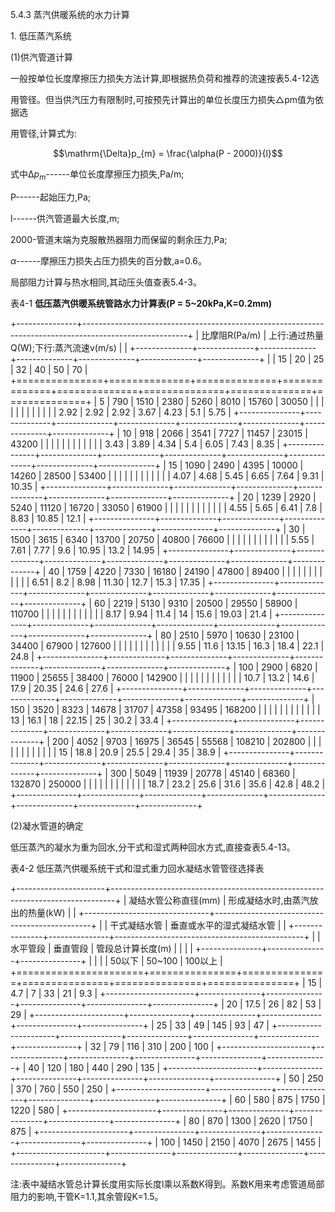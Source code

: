 5.4.3 蒸汽供暖系统的水力计算

1\. 低压蒸汽系统

(1)供汽管道计算

一般按单位长度摩擦压力损失方法计算,即根据热负荷和推荐的流速按表5.4-12选

用管径。但当供汽压力有限制时,可按预先计算出的单位长度压力损失△pm值为依据选

用管径,计算式为:

$$\mathrm{\Delta}p_{m} = \frac{\alpha(P - 2000)}{l}$$

式中$\mathrm{\Delta}p_{m}$------单位长度摩擦压力损失,Pa/m;

P------起始压力,Pa;

l------供汽管道最大长度,m;

2000-管道末端为克服散热器阻力而保留的剩余压力,Pa;

$\alpha$------摩擦压力损失占压力损失的百分数,a=0.6。

局部阻力计算与热水相同,其动压头值查表5.4-3。

表4-1 **低压蒸汽供暖系统管路水力计算表(P = 5\~20kPa,K=0.2mm)**

+---------------+--------------------------------------------------------------------------------------------------------+
| 比摩阻R(Pa/m) | 上行:通过热量Q(W);下行:蒸汽流速v(m/s)                                                                  |
|               +--------------+--------------+--------------+--------------+--------------+--------------+--------------+
|               | 15           | 20           | 25           | 32           | 40           | 50           | 70           |
+===============+==============+==============+==============+==============+==============+==============+==============+
| 5             | 790          | 1510         | 2380         | 5260         | 8010         | 15760        | 30050        |
|               |              |              |              |              |              |              |              |
|               | 2.92         | 2.92         | 2.92         | 3.67         | 4.23         | 5.1          | 5.75         |
+---------------+--------------+--------------+--------------+--------------+--------------+--------------+--------------+
| 10            | 918          | 2066         | 3541         | 7727         | 11457        | 23015        | 43200        |
|               |              |              |              |              |              |              |              |
|               | 3.43         | 3.89         | 4.34         | 5.4          | 6.05         | 7.43         | 8.35         |
+---------------+--------------+--------------+--------------+--------------+--------------+--------------+--------------+
| 15            | 1090         | 2490         | 4395         | 10000        | 14260        | 28500        | 53400        |
|               |              |              |              |              |              |              |              |
|               | 4.07         | 4.68         | 5.45         | 6.65         | 7.64         | 9.31         | 10.35        |
+---------------+--------------+--------------+--------------+--------------+--------------+--------------+--------------+
| 20            | 1239         | 2920         | 5240         | 11120        | 16720        | 33050        | 61900        |
|               |              |              |              |              |              |              |              |
|               | 4.55         | 5.65         | 6.41         | 7.8          | 8.83         | 10.85        | 12.1         |
+---------------+--------------+--------------+--------------+--------------+--------------+--------------+--------------+
| 30            | 1500         | 3615         | 6340         | 13700        | 20750        | 40800        | 76600        |
|               |              |              |              |              |              |              |              |
|               | 5.55         | 7.61         | 7.77         | 9.6          | 10.95        | 13.2         | 14.95        |
+---------------+--------------+--------------+--------------+--------------+--------------+--------------+--------------+
| 40            | 1759         | 4220         | 7330         | 16180        | 24190        | 47800        | 89400        |
|               |              |              |              |              |              |              |              |
|               | 6.51         | 8.2          | 8.98         | 11.30        | 12.7         | 15.3         | 17.35        |
+---------------+--------------+--------------+--------------+--------------+--------------+--------------+--------------+
| 60            | 2219         | 5130         | 9310         | 20500        | 29550        | 58900        | 110700       |
|               |              |              |              |              |              |              |              |
|               | 8.17         | 9.94         | 11.4         | 14           | 15.6         | 19.03        | 21.4         |
+---------------+--------------+--------------+--------------+--------------+--------------+--------------+--------------+
| 80            | 2510         | 5970         | 10630        | 23100        | 34400        | 67900        | 127600       |
|               |              |              |              |              |              |              |              |
|               | 9.55         | 11.6         | 13.15        | 16.3         | 18.4         | 22.1         | 24.8         |
+---------------+--------------+--------------+--------------+--------------+--------------+--------------+--------------+
| 100           | 2900         | 6820         | 11900        | 25655        | 38400        | 76000        | 142900       |
|               |              |              |              |              |              |              |              |
|               | 10.7         | 13.2         | 14.6         | 17.9         | 20.35        | 24.6         | 27.6         |
+---------------+--------------+--------------+--------------+--------------+--------------+--------------+--------------+
| 150           | 3520         | 8323         | 14678        | 31707        | 47358        | 93495        | 168200       |
|               |              |              |              |              |              |              |              |
|               | 13           | 16.1         | 18           | 22.15        | 25           | 30.2         | 33.4         |
+---------------+--------------+--------------+--------------+--------------+--------------+--------------+--------------+
| 200           | 4052         | 9703         | 16975        | 36545        | 55568        | 108210       | 202800       |
|               |              |              |              |              |              |              |              |
|               | 15           | 18.8         | 20.9         | 25.5         | 29.4         | 35           | 38.9         |
+---------------+--------------+--------------+--------------+--------------+--------------+--------------+--------------+
| 300           | 5049         | 11939        | 20778        | 45140        | 68360        | 132870       | 250000       |
|               |              |              |              |              |              |              |              |
|               | 18.7         | 23.2         | 25.6         | 31.6         | 35.6         | 42.8         | 48.2         |
+---------------+--------------+--------------+--------------+--------------+--------------+--------------+--------------+

(2)凝水管道的确定

低压蒸汽的凝水为重为回水,分干式和湿式两种回水方式,直接查表5.4-13。

表4-2 低压蒸汽供暖系统干式和湿式重力回水凝结水管管径选择表

+----------------------+-------------------------------------------------------------------------------+
| 凝结水管公称直径(mm) | 形成凝结水时,由蒸汽放出的热量(kW)                                             |
|                      +-------------------------------+-----------------------------------------------+
|                      | 干式凝结水管                  | 垂直或水平的湿式凝结水管                      |
|                      +---------------+---------------+-----------------------------------------------+
|                      | 水平管段      | 垂直管段      | 管段总计算长度(m)                             |
|                      |               |               +---------------+---------------+---------------+
|                      |               |               | 50以下        | 50\~100       | 100以上       |
+======================+===============+===============+===============+===============+===============+
| 15                   | 4.7           | 7             | 33            | 21            | 9.3           |
+----------------------+---------------+---------------+---------------+---------------+---------------+
| 20                   | 17.5          | 26            | 82            | 53            | 29            |
+----------------------+---------------+---------------+---------------+---------------+---------------+
| 25                   | 33            | 49            | 145           | 93            | 47            |
+----------------------+---------------+---------------+---------------+---------------+---------------+
| 32                   | 79            | 116           | 310           | 200           | 100           |
+----------------------+---------------+---------------+---------------+---------------+---------------+
| 40                   | 120           | 180           | 440           | 290           | 135           |
+----------------------+---------------+---------------+---------------+---------------+---------------+
| 50                   | 250           | 370           | 760           | 550           | 250           |
+----------------------+---------------+---------------+---------------+---------------+---------------+
| 60                   | 580           | 875           | 1750          | 1220          | 580           |
+----------------------+---------------+---------------+---------------+---------------+---------------+
| 80                   | 870           | 1300          | 2620          | 1750          | 875           |
+----------------------+---------------+---------------+---------------+---------------+---------------+
| 100                  | 1450          | 2150          | 4070          | 2675          | 1455          |
+----------------------+---------------+---------------+---------------+---------------+---------------+

注:表中凝结水管总计算长度用实际长度l乘以系数K得到。系数K用来考虑管道局部阻力的影响,干管K=1.1,其余管段K=1.5。
